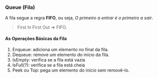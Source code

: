 ### Queue (Fila)
A fila segue a regra **FIFO**, ou seja, *O primeiro a entrar é o primeiro a sair*.

> First In First Out => FIFO.

#### As Operações Básicas da Fila
1. Enqueue: adiciona um elemento no final da fila.
2. Dequeue: remove um elemento do início da fila.
3. IsEmpty: verifica se a fila está vazia
4. IsFull(?): verifica se a fila está cheia
5. Peek ou Top: pega um elemento do início sem removê-lo.